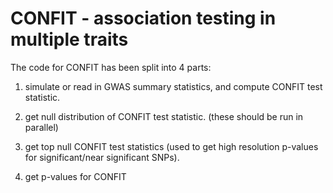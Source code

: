 # CONFIT - association testing in multiple traits

The code for CONFIT has been split into 4 parts:
  1. simulate or read in GWAS summary statistics, and compute CONFIT test statistic.
  
  2. get null distribution of CONFIT test statistic. (these should be run in parallel)
  
  3. get top null CONFIT test statistics (used to get high resolution p-values for significant/near significant SNPs).
  
  4. get p-values for CONFIT

